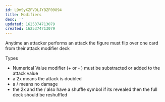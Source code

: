 ```yaml
---
id: L9mSyXZFVDLJYBZF09894
title: Modifiers
desc: ''
updated: 1625374713079
created: 1625374713079
---
```


Anytime an attacker performs an attack the figure must flip over one card from their attack modifier deck

Types

- Numerical Value modifier (+ or - ) must be substracted or added to the attack value
- a 2x means the attack is doubled
- a / means no damage
- the 2x and the / also have a shuffle symbol if its revealed then the full deck should be reshuffled

